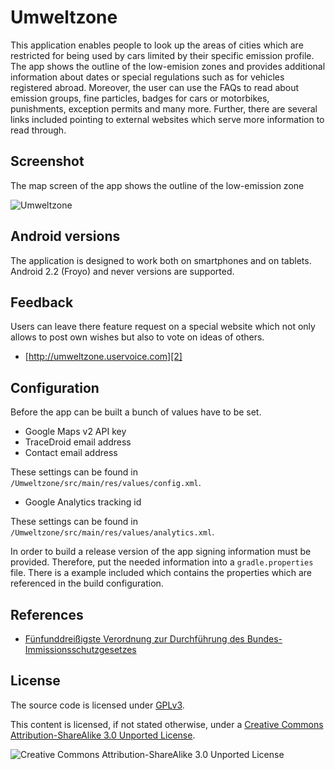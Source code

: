 Umweltzone
==========

This application enables people to look up the areas of cities
which are restricted for being used by cars limited by their
specific emission profile. The app shows the outline of the low-emision
zones and provides additional information about dates or special
regulations such as for vehicles registered abroad. Moreover, the
user can use the FAQs to read about emission groups, fine particles,
badges for cars or motorbikes, punishments, exception permits and
many more. Further, there are several links included
pointing to external websites which serve more information to
read through.


Screenshot
------------------
The map screen of the app shows the outline of the low-emission zone

![Umweltzone][1]


Android versions
----------------
The application is designed to work both on smartphones and on tablets.
Android 2.2 (Froyo) and never versions are supported.


Feedback
--------
Users can leave there feature request on a special website which not
only allows to post own wishes but also to vote on ideas of others.

* [http://umweltzone.uservoice.com][2]


Configuration
---------------
Before the app can be built a bunch of values have to be set.

* Google Maps v2 API key
* TraceDroid email address
* Contact email address

These settings can be found in `/Umweltzone/src/main/res/values/config.xml`.

* Google Analytics tracking id

These settings can be found in `/Umweltzone/src/main/res/values/analytics.xml`.

In order to build a release version of the app signing information must be provided.
Therefore, put the needed information into a `gradle.properties` file. There is a
example included which contains the properties which are referenced in the build configuration.


References
----------
* [Fünfunddreißigste Verordnung zur Durchführung des Bundes-Immissionsschutzgesetzes][3]


License
-------

The source code is licensed under [GPLv3][4].

This content is licensed, if not stated otherwise, under a
[Creative Commons Attribution-ShareAlike 3.0 Unported License][5].

![Creative Commons Attribution-ShareAlike 3.0 Unported License][6]


[1]: http://bitbucket.org/tbsprs/umweltzone/raw/18d887e823828af217156f3b68690445b3ba6129/screenshot.png
[2]: http://umweltzone.uservoice.com
[3]: http://de.wikipedia.org/wiki/Verordnung_zum_Erlass_und_zur_%C3%84nderung_von_Vorschriften_%C3%BCber_die_Kennzeichnung_emissionsarmer_Kraftfahrzeuge#Feinstaubplakette
[4]: http://www.gnu.org/licenses/gpl-3.0.txt
[5]: http://creativecommons.org/licenses/by-sa/3.0/
[6]: http://i.creativecommons.org/l/by-sa/3.0/88x31.png
